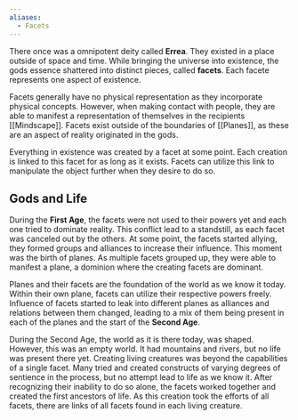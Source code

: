 ```yaml
---
aliases:
  - Facets
---
```

There once was a omnipotent deity called **Errea**. They existed in a place outside of space and time. While bringing the universe into existence, the gods essence shattered into distinct pieces, called **facets**.  Each facete represents one aspect of existence.

Facets generally have no physical representation as they incorporate physical concepts. However, when making contact with people, they are able to manifest a representation of themselves in the recipients [[Mindscape]]. Facets exist outside of the boundaries of [[Planes]], as these are an aspect of reality originated in the gods.

Everything in existence was created by a facet at some point. Each creation is linked to this facet for as long as it exists. Facets can utilize this link to manipulate the object further when they desire to do so. 
## Gods and Life
During the **First Age**, the facets were not used to their powers yet and each one tried to dominate reality. This conflict lead to a standstill, as each facet was canceled out by the others. At some point, the facets started allying, they formed groups and alliances to increase their influence. This moment was the birth of planes. As multiple facets grouped up, they were able to manifest a plane, a dominion where the creating facets are dominant.

Planes and their facets are the foundation of the world as we know it today. Within their own plane, facets can utilize their respective powers freely. Influence of facets started to leak into different planes as alliances and relations between them changed, leading to a mix of them being present in each of the planes and the start of the **Second Age**. 

During the Second Age, the world as it is there today, was shaped. However, this was an empty world. It had mountains and rivers, but no life was present there yet. Creating living creatures was beyond the capabilities of a single facet. Many tried and created constructs of varying degrees of sentience in the process, but no attempt lead to life as we know it. After recognizing their inability to do so alone, the facets worked together and created the first ancestors of life. As this creation took the efforts of all facets, there are links of all facets found in each living creature.